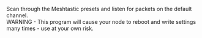 Scan through the Meshtastic presets and listen for packets on the default channel.
<br>
WARNING - This program will cause your node to reboot and write settings many times - use at your own risk.
